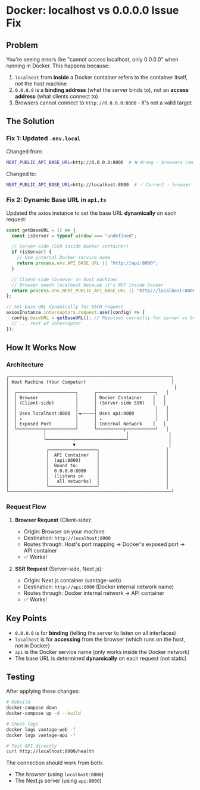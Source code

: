 # Docker: localhost vs 0.0.0.0 Issue Fix

## Problem

You're seeing errors like "cannot access localhost, only 0.0.0.0" when running in Docker. This happens because:

1. `localhost` from **inside** a Docker container refers to the container itself, not the host machine
2. `0.0.0.0` is a **binding address** (what the server binds to), not an **access address** (what clients connect to)
3. Browsers cannot connect to `http://0.0.0.0:8000` - it's not a valid target

## The Solution

### Fix 1: Updated `.env.local`

Changed from:

```bash
NEXT_PUBLIC_API_BASE_URL=http://0.0.0.0:8000  # ❌ Wrong - browsers can't connect to 0.0.0.0
```

Changed to:

```bash
NEXT_PUBLIC_API_BASE_URL=http://localhost:8000  # ✅ Correct - browser on host can access this
```

### Fix 2: Dynamic Base URL in `api.ts`

Updated the axios instance to set the base URL **dynamically** on each request:

```typescript
const getBaseURL = () => {
  const isServer = typeof window === "undefined";

  // Server-side (SSR inside Docker container)
  if (isServer) {
    // Use internal Docker service name
    return process.env.API_BASE_URL || "http://api:8000";
  }

  // Client-side (browser on host machine)
  // Browser needs localhost because it's NOT inside Docker
  return process.env.NEXT_PUBLIC_API_BASE_URL || "http://localhost:8000";
};

// Set base URL dynamically for EACH request
axiosInstance.interceptors.request.use((config) => {
  config.baseURL = getBaseURL(); // Resolves correctly for server vs browser
  // ... rest of interceptor
});
```

## How It Works Now

### Architecture

```
┌─────────────────────────────────────────────────────────────┐
│ Host Machine (Your Computer)                                │
│                                                              │
│  ┌──────────────────────┐      ┌──────────────────────┐   │
│  │ Browser              │      │ Docker Container    │   │
│  │ (Client-side)        │      │ (Server-side SSR)   │   │
│  │                      │      │                      │   │
│  │ Uses localhost:8000  │◄─────┤ Uses api:8000        │   │
│  │ ↓                    │      │ ↓                    │   │
│  │ Exposed Port         │      │ Internal Network    │   │
│  └──────────┬───────────┘      └──────────┬───────────┘   │
│             │                              │               │
│             └──────────┬───────────────────┘               │
│                        ▼                                   │
│              ┌──────────────────┐                         │
│              │  API Container   │                         │
│              │  (api:8000)      │                         │
│              │  Bound to:       │                         │
│              │  0.0.0.0:8000    │                         │
│              │  (listens on     │                         │
│              │   all networks)  │                         │
│              └──────────────────┘                         │
└─────────────────────────────────────────────────────────────┘
```

### Request Flow

1. **Browser Request** (Client-side):

   - Origin: Browser on your machine
   - Destination: `http://localhost:8000`
   - Routes through: Host's port mapping → Docker's exposed port → API container
   - ✅ Works!

2. **SSR Request** (Server-side, Next.js):
   - Origin: Next.js container (vantage-web)
   - Destination: `http://api:8000` (Docker internal network name)
   - Routes through: Docker internal network → API container
   - ✅ Works!

## Key Points

- `0.0.0.0` is for **binding** (telling the server to listen on all interfaces)
- `localhost` is for **accessing** from the browser (which runs on the host, not in Docker)
- `api` is the Docker service name (only works inside the Docker network)
- The base URL is determined **dynamically** on each request (not static)

## Testing

After applying these changes:

```bash
# Rebuild
docker-compose down
docker-compose up -d --build

# Check logs
docker logs vantage-web -f
docker logs vantage-api -f

# Test API directly
curl http://localhost:8000/health
```

The connection should work from both:

- The browser (using `localhost:8000`)
- The Next.js server (using `api:8000`)
